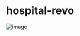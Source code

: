 # hospital-revo

![image](https://user-images.githubusercontent.com/53626405/163656983-b46aa082-34e4-4517-8cbd-6359f5879920.png)
